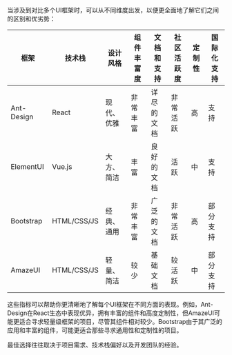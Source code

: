 当涉及到对比多个UI框架时，可以从不同维度出发，以便更全面地了解它们之间的区别和优劣势：

| 框架       | 技术栈       | 设计风格       | 组件丰富度       | 文档和支持       | 社区活跃度       | 定制性       | 国际化支持       |
|------------|--------------|----------------|-----------------|-----------------|-----------------|--------------|------------------|
| Ant-Design | React        | 现代、优雅     | 非常丰富        | 详尽的文档       | 非常活跃        | 高            | 支持             |
| ElementUI  | Vue.js       | 大方、简洁     | 丰富            | 良好的文档       | 活跃            | 中            | 支持             |
| Bootstrap  | HTML/CSS/JS  | 经典、通用     | 非常丰富        | 广泛的文档       | 非常活跃        | 高            | 部分支持         |
| AmazeUI    | HTML/CSS/JS  | 轻量、简洁     | 较少            | 基础文档         | 较活跃          | 中            | 部分支持         |

这些指标可以帮助你更清晰地了解每个UI框架在不同方面的表现。例如，Ant-Design在React生态中表现优异，拥有丰富的组件和高度定制性，但AmazeUI可能更适合寻求轻量级框架的项目，尽管其组件相对较少。Bootstrap由于其广泛的应用和丰富的组件，可能更适合那些寻求通用性和定制性的项目。

最佳选择往往取决于项目需求、技术栈偏好以及开发团队的经验。